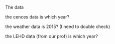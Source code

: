 The data

the cences data is which year?

the weather data is 2015? (I need to double check)

the LEHD data (from our prof) is which year? 
